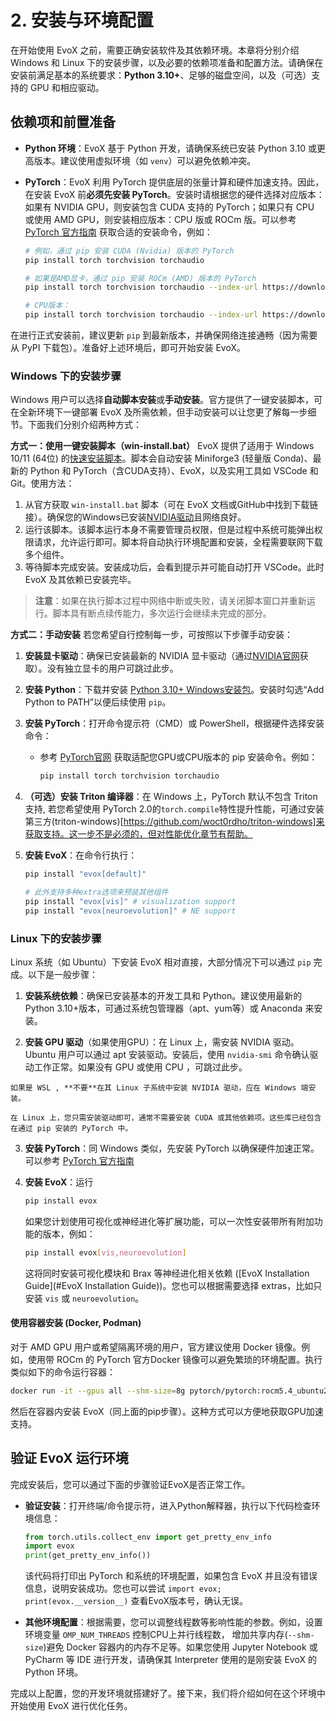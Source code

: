 # 2. 安装与环境配置

在开始使用 EvoX 之前，需要正确安装软件及其依赖环境。本章将分别介绍 Windows 和 Linux 下的安装步骤，以及必要的依赖项准备和配置方法。请确保在安装前满足基本的系统要求：**Python 3.10+**、足够的磁盘空间，以及（可选）支持的 GPU 和相应驱动。

## 依赖项和前置准备

- **Python 环境**：EvoX 基于 Python 开发，请确保系统已安装 Python 3.10 或更高版本。建议使用虚拟环境（如 `venv`）可以避免依赖冲突。

- **PyTorch**：EvoX 利用 PyTorch 提供底层的张量计算和硬件加速支持。因此，在安装 EvoX 前**必须先安装 PyTorch**。安装时请根据您的硬件选择对应版本：如果有 NVIDIA GPU，则安装包含 CUDA 支持的 PyTorch；如果只有 CPU 或使用 AMD GPU，则安装相应版本：CPU 版或 ROCm 版。可以参考 [PyTorch 官方指南](https://pytorch.org) 获取合适的安装命令，例如：

  ```bash
  # 例如，通过 pip 安装 CUDA (Nvidia) 版本的 PyTorch
  pip install torch torchvision torchaudio

  # 如果是AMD显卡，通过 pip 安装 ROCm (AMD) 版本的 PyTorch
  pip install torch torchvision torchaudio --index-url https://download.pytorch.org/whl/rocm6.2.4

  # CPU版本：
  pip install torch torchvision torchaudio --index-url https://download.pytorch.org/whl/cpu
  ```

在进行正式安装前，建议更新 `pip` 到最新版本，并确保网络连接通畅（因为需要从 PyPI 下载包）。准备好上述环境后，即可开始安装 EvoX。

### Windows 下的安装步骤

Windows 用户可以选择**自动脚本安装**或**手动安装**。官方提供了一键安装脚本，可在全新环境下一键部署 EvoX 及所需依赖，但手动安装可以让您更了解每一步细节。下面我们分别介绍两种方式：

**方式一：使用一键安装脚本（win-install.bat）**
EvoX 提供了适用于 Windows 10/11 (64位) 的[快速安装脚本](/_static/win-install.bat)。脚本会自动安装 Miniforge3 (轻量版  Conda)、最新的 Python 和 PyTorch（含CUDA支持）、EvoX，以及实用工具如 VSCode 和 Git。使用方法：

1. 从官方获取 `win-install.bat` 脚本（可在 EvoX 文档或GitHub中找到下载链接）。确保您的Windows已安装[NVIDIA驱动](https://www.nvidia.com/en-us/drivers/)且网络良好。
2. 运行该脚本。该脚本运行本身不需要管理员权限，但是过程中系统可能弹出权限请求，允许运行即可。脚本将自动执行环境配置和安装，全程需要联网下载多个组件。
3. 等待脚本完成安装。安装成功后，会看到提示并可能自动打开 VSCode。此时 EvoX 及其依赖已安装完毕。

> **注意**：如果在执行脚本过程中网络中断或失败，请关闭脚本窗口并重新运行。脚本具有断点续传能力，多次运行会继续未完成的部分。

**方式二：手动安装**
若您希望自行控制每一步，可按照以下步骤手动安装：

1. **安装显卡驱动**：确保已安装最新的 NVIDIA 显卡驱动（通过[NVIDIA官网](https://www.nvidia.cn/Download/index.aspx)获取）。没有独立显卡的用户可跳过此步。

2. **安装 Python**：下载并安装 [Python 3.10+ Windows安装包](https://www.python.org/downloads/windows/)。安装时勾选“Add Python to PATH”以便后续使用 `pip`。

3. **安装 PyTorch**：打开命令提示符（CMD）或 PowerShell，根据硬件选择安装命令：

   - 参考 [PyTorch官网](https://pytorch.org/get-started/locally/) 获取适配您GPU或CPU版本的 pip 安装命令。例如：

     ```bash
     pip install torch torchvision torchaudio
     ```

4. **（可选）安装 Triton 编译器**：在 Windows 上，PyTorch 默认不包含 Triton 支持, 若您希望使用 PyTorch 2.0的`torch.compile`特性提升性能，可通过安装第三方(triton-windows)[https://github.com/woct0rdho/triton-windows]来获取支持。这一步不是必须的，但对性能优化章节有帮助。

5. **安装 EvoX**：在命令行执行：

   ```bash
   pip install "evox[default]"

   # 此外支持多种extra选项来预装其他组件
   pip install "evox[vis]" # visualization support
   pip install "evox[neuroevolution]" # NE support
   ```



### Linux 下的安装步骤

Linux 系统（如 Ubuntu）下安装 EvoX 相对直接，大部分情况下可以通过 `pip` 完成。以下是一般步骤：

1. **安装系统依赖**：确保已安装基本的开发工具和 Python。建议使用最新的 Python 3.10+版本，可通过系统包管理器（apt、yum等）或 Anaconda 来安装。

2. **安装 GPU 驱动**（如果使用GPU）：在 Linux 上，需安装 NVIDIA 驱动。Ubuntu 用户可以通过 apt 安装驱动。安装后，使用 `nvidia-smi` 命令确认驱动工作正常。如果没有 GPU 或使用 CPU ，可跳过此步。

```{note}
如果是 WSL , **不要**在其 Linux 子系统中安装 NVIDIA 驱动，应在 Windows 端安装。
```

```{tip}
在 Linux 上，您只需安装驱动即可，通常不需要安装 CUDA 或其他依赖项。这些库已经包含在通过 pip 安装的 PyTorch 中。
```

3. **安装 PyTorch**：同 Windows 类似，先安装 PyTorch 以确保硬件加速正常。可以参考 [PyTorch 官方指南](https://pytorch.org)

4. **安装 EvoX**：运行

   ```bash
   pip install evox
   ```

   如果您计划使用可视化或神经进化等扩展功能，可以一次性安装带所有附加功能的版本，例如：

   ```bash
   pip install evox[vis,neuroevolution]
   ```

   这将同时安装可视化模块和 Brax 等神经进化相关依赖 ([EvoX Installation Guide](#EvoX Installation Guide))。您也可以根据需要选择 extras，比如只安装 `vis` 或 `neuroevolution`。

#### 使用容器安装 (Docker, Podman)

对于 AMD GPU 用户或希望隔离环境的用户，官方建议使用 Docker 镜像。例如，使用带 ROCm 的 PyTorch 官方Docker 镜像可以避免繁琐的环境配置。执行类似如下的命令运行容器：

```bash
docker run -it --gpus all --shm-size=8g pytorch/pytorch:rocm5.4_ubuntu20.04
```

然后在容器内安装 EvoX（同上面的pip步骤）。这种方式可以方便地获取GPU加速支持。



## 验证 EvoX 运行环境

完成安装后，您可以通过下面的步骤验证EvoX是否正常工作。

- **验证安装**：打开终端/命令提示符，进入Python解释器，执行以下代码检查环境信息：

  ```python
  from torch.utils.collect_env import get_pretty_env_info
  import evox
  print(get_pretty_env_info())
  ```

  该代码将打印出 PyTorch 和系统的环境配置，如果包含 EvoX 并且没有错误信息，说明安装成功。您也可以尝试 `import evox; print(evox.__version__)` 查看EvoX版本号，确认无误。

- **其他环境配置**：根据需要，您可以调整线程数等影响性能的参数。例如，设置环境变量 `OMP_NUM_THREADS` 控制CPU上并行线程数， 增加共享内存(`--shm-size`)避免 Docker 容器内的内存不足等。如果您使用 Jupyter Notebook 或 PyCharm 等 IDE 进行开发，请确保其 Interpreter 使用的是刚安装 EvoX 的 Python 环境。

完成以上配置，您的开发环境就搭建好了。接下来，我们将介绍如何在这个环境中开始使用 EvoX 进行优化任务。
